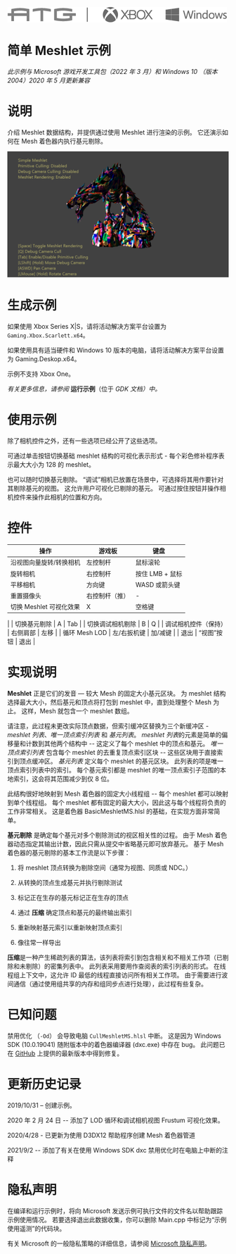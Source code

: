 ![](./media/image1.png)

# 简单 Meshlet 示例

*此示例与 Microsoft 游戏开发工具包（2022 年 3 月）和 Windows 10 （版本 2004）2020 年 5 月更新兼容*

# 说明

介绍 Meshlet 数据结构，并提供通过使用 Meshlet 进行渲染的示例。 它还演示如何在 Mesh 着色器内执行基元剔除。

![](./media/image3.png)

# 生成示例

如果使用 Xbox Series X|S，请将活动解决方案平台设置为 `Gaming.Xbox.Scarlett.x64`。

如果使用具有适当硬件和 Windows 10 版本的电脑，请将活动解决方案平台设置为 Gaming.Deskop.x64。

示例不支持 Xbox One。

*有关更多信息，请参阅*&nbsp;__运行示例__（位于 *GDK&nbsp;文档）中。*

# 使用示例

除了相机控件之外，还有一些选项已经公开了这些选项。

可通过单击按钮切换基础 meshlet 结构的可视化表示形式 - 每个彩色修补程序表示最大大小为 128 的 meshlet。

也可以随时切换基元剔除。 &ldquo;调试&rdquo;相机已放置在场景中，可选择将其用作要针对其剔除基元的视图。 这允许用户可视化已剔除的基元。 可通过按住按钮并操作相机控件来操作此相机的位置和方向。

# 控件

| 操作 | 游戏板 | 键盘 |
|---|---|---|
| 沿视图向量旋转/转换相机 | 左控制杆 | 鼠标滚轮 |
| 旋转相机 | 右控制杆 | 按住 LMB + 鼠标 |
| 平移相机 | 方向键 | WASD 或箭头键 |
| 重置摄像头 | 右控制杆（推） | \- |
| 切换 Meshlet 可视化效果 | X | 空格键
 |
| 切换基元剔除 | A | Tab |
| 切换调试相机剔除 | B | Q |
| 调试相机控件（保持） | 右侧肩部 | 左移 |
| 循环 Mesh LOD | 左/右扳机键 | 加/减键 |
| 退出 | &ldquo;视图&rdquo;按钮 | 退出 |

# 实现说明

**Meshlet** 正是它们的发音 &mdash; 较大 Mesh 的固定大小基元区块。 为 meshlet 结构选择最大大小，然后基元和顶点将打包到 meshlet 中，直到处理整个 Mesh 为止。 这样，Mesh 就包含一个 meshlet 数组。

请注意，此过程未更改实际顶点数据，但索引缓冲区替换为三个新缓冲区 - *meshlet 列表*、*唯一顶点索引列表* 和 *基元列表*。 *meshlet 列表*的元素是简单的偏移量和计数到其他两个结构中 -- 这定义了每个 meshlet 中的顶点和基元。 *唯一顶点索引列表* 包含每个 meshlet 的去重复顶点索引区块 -- 这些区块用于直接索引到顶点缓冲区。 *基元列表* 定义每个 meshlet 的基元区块。 此列表的项是唯一顶点索引列表中的索引。 每个基元索引都是 meshlet 的唯一顶点索引子范围的本地索引，这会将其范围减少到仅 8 位。

此结构很好地映射到 Mesh 着色器的固定大小线程组 -- 每个 meshlet 都可以映射到单个线程组。 每个 meshlet 都有固定的最大大小，因此这与每个线程将负责的工作非常相关。 这是着色器 BasicMeshletMS.hlsl 的基础，在实现方面非常简单。

**基元剔除** 是确定每个基元对多个剔除测试的视区相关性的过程。 由于 Mesh 着色器动态指定其输出计数，因此只需从提交中省略基元即可放弃基元。 基于 Mesh 着色器的基元剔除的基本工作流是以下步骤：

1. 将 meshlet 顶点转换为剔除空间（通常为视图、同质或 NDC。）

2. 从转换的顶点生成基元并执行剔除测试

3. 标记正在生存的基元标记正在生存的顶点

4. 通过 **压缩** 确定顶点和基元的最终输出索引

5. 重新映射基元索引以重新映射顶点索引

6. 像往常一样导出

**压缩**是一种产生稀疏列表的算法，该列表将索引到包含相关和不相关工作项（已剔除和未剔除）的密集列表中。 此列表采用要用作查阅表的索引列表的形式。 在线程组上下文中，这允许 ID 最低的线程直接访问所有相关工作项。 由于需要进行波间通信（通过使用组共享的内存和组同步点进行处理），此过程有些复杂。

# 已知问题

禁用优化 （`-Od`） 会导致电脑 `CullMeshletMS.hlsl` 中断。 这是因为 Windows SDK (10.0.19041) 随附版本中的着色器编译器 (dxc.exe) 中存在 bug。 此问题已在 [GitHub](https://github.com/microsoft/DirectXShaderCompiler) 上提供的最新版本中得到修复。

# 更新历史记录

2019/10/31 &ndash; 创建示例。

2020 年 2 月 24 日 -- 添加了 LOD 循环和调试相机视图 Frustum 可视化效果。

2020/4/28 - 已更新为使用 D3DX12 帮助程序创建 Mesh 着色器管道

2021/9/2 -- 添加了有关在使用 Windows SDK dxc 禁用优化时在电脑上中断的注释

# 隐私声明

在编译和运行示例时，将向 Microsoft 发送示例可执行文件的文件名以帮助跟踪示例使用情况。 若要选择退出此数据收集，你可以删除 Main.cpp 中标记为&ldquo;示例使用遥测&rdquo;的代码块。

有关 Microsoft 的一般隐私策略的详细信息，请参阅 [Microsoft 隐私声明](https://privacy.microsoft.com/en-us/privacystatement/)。


